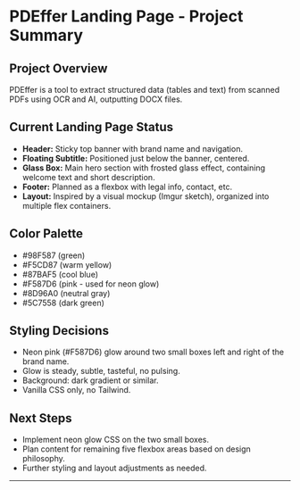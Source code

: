 # PDEffer Landing Page - Project Summary

## Project Overview

PDEffer is a tool to extract structured data (tables and text) from scanned PDFs using OCR and AI, outputting DOCX files.

## Current Landing Page Status

- **Header:** Sticky top banner with brand name and navigation.
- **Floating Subtitle:** Positioned just below the banner, centered.
- **Glass Box:** Main hero section with frosted glass effect, containing welcome text and short description.
- **Footer:** Planned as a flexbox with legal info, contact, etc.
- **Layout:** Inspired by a visual mockup (Imgur sketch), organized into multiple flex containers.

## Color Palette

- #98F587 (green)
- #F5CD87 (warm yellow)
- #87BAF5 (cool blue)
- #F587D6 (pink - used for neon glow)
- #8D96A0 (neutral gray)
- #5C7558 (dark green)

## Styling Decisions

- Neon pink (#F587D6) glow around two small boxes left and right of the brand name.
- Glow is steady, subtle, tasteful, no pulsing.
- Background: dark gradient or similar.
- Vanilla CSS only, no Tailwind.

## Next Steps

- Implement neon glow CSS on the two small boxes.
- Plan content for remaining five flexbox areas based on design philosophy.
- Further styling and layout adjustments as needed.

---
